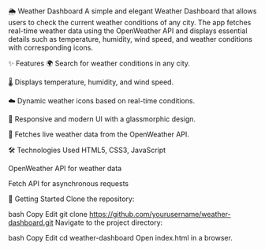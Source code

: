 🌦 Weather Dashboard
A simple and elegant Weather Dashboard that allows users to check the current weather conditions of any city. The app fetches real-time weather data using the OpenWeather API and displays essential details such as temperature, humidity, wind speed, and weather conditions with corresponding icons.

✨ Features
🌍 Search for weather conditions in any city.

🌡 Displays temperature, humidity, and wind speed.

☁️ Dynamic weather icons based on real-time conditions.

🔄 Responsive and modern UI with a glassmorphic design.

🚀 Fetches live weather data from the OpenWeather API.

🛠️ Technologies Used
HTML5, CSS3, JavaScript

OpenWeather API for weather data

Fetch API for asynchronous requests

🚀 Getting Started
Clone the repository:

bash
Copy
Edit
git clone https://github.com/yourusername/weather-dashboard.git
Navigate to the project directory:

bash
Copy
Edit
cd weather-dashboard
Open index.html in a browser.

